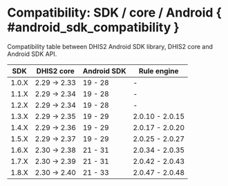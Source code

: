 # Compatibility: SDK / core / Android { #android_sdk_compatibility }

Compatibility table between DHIS2 Android SDK library, DHIS2 core and Android SDK API.

| SDK      | DHIS2 core       | Android SDK | Rule engine       |
|-|-|-|-|
| 1.0.X    | 2.29 -> 2.33     | 19 - 28     | -                 |
| 1.1.X    | 2.29 -> 2.34     | 19 - 28     | -                 |
| 1.2.X    | 2.29 -> 2.34     | 19 - 28     | -                 |
| 1.3.X    | 2.29 -> 2.35     | 19 - 29     | 2.0.10 - 2.0.15   |
| 1.4.X    | 2.29 -> 2.36     | 19 - 29     | 2.0.17 - 2.0.20   |
| 1.5.X    | 2.29 -> 2.37     | 19 - 29     | 2.0.25 - 2.0.27   |
| 1.6.X    | 2.30 -> 2.38     | 21 - 31     | 2.0.34 - 2.0.35   |
| 1.7.X    | 2.30 -> 2.39     | 21 - 31     | 2.0.42 - 2.0.43   |
| 1.8.X    | 2.30 -> 2.40     | 21 - 33     | 2.0.47 - 2.0.48   |
